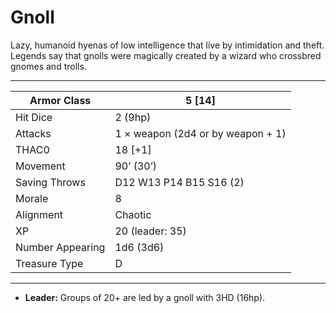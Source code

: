 # Gnoll

Lazy, humanoid hyenas of low intelligence that live by intimidation and theft. Legends say that gnolls were magically created by a wizard who crossbred gnomes and trolls.

------

| Armor Class     | 5 [14]                            |
| ---------------- | --------------------------------- |
| Hit Dice         | 2 (9hp)                           |
| Attacks          | 1 × weapon (2d4 or by weapon + 1) |
| THAC0            | 18 [+1]                           |
| Movement         | 90’ (30’)                         |
| Saving Throws    | D12 W13 P14 B15 S16 (2)           |
| Morale           | 8                                 |
| Alignment        | Chaotic                           |
| XP               | 20 (leader: 35)                   |
| Number Appearing | 1d6 (3d6)                         |
| Treasure Type    | D                                 |

------

- **Leader:** Groups of 20+ are led by a gnoll with 3HD (16hp).